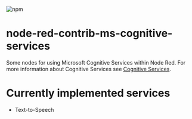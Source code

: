 ![npm](https://img.shields.io/npm/v/node-red-contrib-ms-cognitive-services?style=for-the-badge)

# node-red-contrib-ms-cognitive-services
Some nodes for using Microsoft Cognitive Services within Node Red.
For more information about Cognitive Services see [Cognitive Services](https://azure.microsoft.com/de-de/services/cognitive-services/).

# Currently implemented services
- Text-to-Speech
